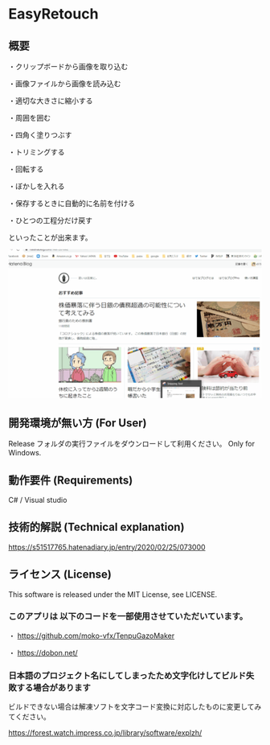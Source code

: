 # EasyRetouch

## 概要
・クリップボードから画像を取り込む

・画像ファイルから画像を読み込む

・適切な大きさに縮小する

・周囲を囲む

・四角く塗りつぶす

・トリミングする

・回転する

・ぼかしを入れる

・保存するときに自動的に名前を付ける

・ひとつの工程分だけ戻す

といったことが出来ます。

<img src="https://github.com/s51517765/EasyRetouch/blob/master/DemoMovie.gif">

## 開発環境が無い方 (For User)

Release フォルダの実行ファイルをダウンロードして利用ください。 Only for Windows.

## 動作要件 (Requirements)

C# / Visual studio

## 技術的解説 (Technical explanation)

https://s51517765.hatenadiary.jp/entry/2020/02/25/073000

## ライセンス (License)

This software is released under the MIT License, see LICENSE.

### このアプリは 以下のコードを一部使用させていただいています。
・ https://github.com/moko-vfx/TenpuGazoMaker 

・ https://dobon.net/

### 日本語のプロジェクト名にしてしまったため文字化けしてビルド失敗する場合があります

ビルドできない場合は解凍ソフトを文字コード変換に対応したものに変更してみてください。

https://forest.watch.impress.co.jp/library/software/explzh/
